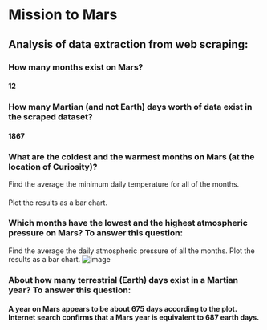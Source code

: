 # Mission to Mars

## Analysis of data extraction from web scraping:

###  How many months exist on Mars?
####  12

###  How many Martian (and not Earth) days worth of data exist in the scraped dataset?
####  1867

###  What are the coldest and the warmest months on Mars (at the location of Curiosity)? 
Find the average the minimum daily temperature for all of the months.
####  
Plot the results as a bar chart.


###  Which months have the lowest and the highest atmospheric pressure on Mars? To answer this question:
Find the average the daily atmospheric pressure of all the months.
Plot the results as a bar chart.
![image]([https://github.com/jhansolo33/Mission_to_Mars/assets/119264589/61dfd08e-9547-4a9d-aa47-56159cc8c610])


###  About how many terrestrial (Earth) days exist in a Martian year? To answer this question:
#### A year on Mars appears to be about 675 days according to the plot. Internet search confirms that a Mars year is equivalent to 687 earth days.

